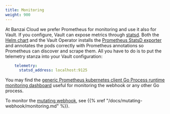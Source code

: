 ```yaml
---
title: Monitoring
weight: 900
---
```


At Banzai Cloud we prefer Prometheus for monitoring and use it also for Vault. If you configure, Vault can expose metrics through [statsd](https://www.vaultproject.io/docs/configuration/telemetry.html#statsd). Both the [Helm chart](https://github.com/banzaicloud/bank-vaults/tree/master/charts/vault) and the Vault Operator installs the [Prometheus StatsD exporter](https://github.com/prometheus/statsd_exporter) and annotates the pods correctly with Prometheus annotations so Prometheus can discover and scrape them. All you have to do is to put the telemetry stanza into your Vault configuration:

```yaml
    telemetry:
      statsd_address: localhost:9125
```

You may find the [generic Prometheus kubernetes client Go Process runtime monitoring dashboard](https://grafana.com/grafana/dashboards/240) useful for monitoring the webhook or any other Go process.

To monitor the [mutating webhook](/docs/mutating-webhook/), see {{% xref "/docs/mutating-webhook/monitoring.md" %}}.
